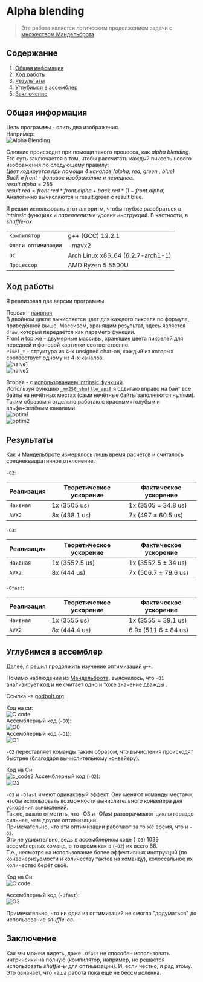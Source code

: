 # Alpha blending
> Эта работа является логическим продолжением задачи с [множеством Мандельброта](https://github.com/ThreadJava800/Mandelbrot)

## Содержание
1. [Общая инфомация](#general)
2. [Ход работы](#progress)
3. [Результаты](#compare)
4. [Углубимся в ассемблер](#assemble)
5. [Заключение](#conclusion)

## Общая информация <a name="general"></a>
Цель программы - слить два изображения. \
Например:\
![Alpha Blending](https://github.com/ThreadJava800/AlphaBlending/blob/main/readmepics/result.png)

Слияние происходит при помощи такого процесса, как <em>alpha blending</em>.\
Его суть заключается в том, чтобы рассчитать каждый пиксель нового изображения по следующему правилу:\
*Цвет кодируется при помощи 4 каналов (alpha, red, green , blue)*\
*Back и front - фоновое изображение и переднее.*\
$result.alpha = 255$\
$result.red = front.red * front.alpha + back.red * (1 - front.alpha)$\
Аналогично вычисляются и result.green с result.blue.


Я решил использовать этот алгоритм, чтобы глубже разобраться в <em>intrinsic</em> функциях и <em>пареллелизме уровня инструкций</em>. В частности, в <em>shuffle-ах</em>. 


|  |  |
| --- | --- |
| `Компилятор` | g++ (GCC) 12.2.1 |
| `Флаги оптимизации` | -mavx2
| `ОС` | Arch Linux x86_64 (6.2.7-arch1-1)|
| `Процессор` | AMD Ryzen 5 5500U

## Ход работы <a name="progress"></a>

Я реализовал две версии программы.

Первая - [наивная](https://github.com/ThreadJava800/AlphaBlending/blob/main/naive.cpp)\
В двойном цикле вычисляется цвет для каждого пикселя по формуле, приведённой выше. Массивом, хранящим результат, здесь является `draw`, который передаётся как параметр функции.\
Front и top же - двумерные массивы, хранящие цвета пикселей для передней и фоновой картинки соответственно.\
`Pixel_t` - структура из 4-х unsigned char-ов, каждый из которых соотвествует одному из 4-х каналов.\
![naive1](https://github.com/ThreadJava800/AlphaBlending/blob/main/readmepics/naive1.png)\
![naive2](https://github.com/ThreadJava800/AlphaBlending/blob/main/readmepics/naive2.png)

Вторая - с [использованием intrinsic функций](https://github.com/ThreadJava800/AlphaBlending/blob/main/optim1.cpp).\
Используя функцию [`_mm256_shuffle_epi8`](https://www.laruence.com/sse/#text=_mm256_shuffle_epi8&expand=5156) я сдвигаю вправо на байт все байты на нечётных местах (сами нечётные байты заполняются нулями). Таким образом я отдельно работаю с красным+голубым и альфа+зелёным каналами.\
![optim1](https://github.com/ThreadJava800/AlphaBlending/blob/main/readmepics/optim1.png)\
![optim2](https://github.com/ThreadJava800/AlphaBlending/blob/main/readmepics/optim2.png)

## Результаты <a name="compare"></a>

Как и [Мандельброте](https://github.com/ThreadJava800/Mandelbrot) измерялось лишь время расчётов и считалось среднеквадратичное отклонение.

`-O2`:

| Реализация | Теоретическое ускорение | Фактическое ускорение |
| --- | --- | --- |
| `Наивная` | 1x (3505 us) | 1x (3505 ± 34.8 us) |
| `AVX2` | 8x (438.1 us) | 7x (497 ± 60.5 us) |

`-O3`:

| Реализация | Теоретическое ускорение | Фактическое ускорение |
| --- | --- | --- |
| `Наивная` | 1x (3552.5 us) | 1x (3552.5 ± 34 us) |
| `AVX2` | 8x (444 us) | 7x (506.7 ± 79.6 us) |

`-Ofast`:

| Реализация | Теоретическое ускорение | Фактическое ускорение |
| --- | --- | --- |
| `Наивная` | 1x (3555 us) | 1x (3555 ± 39.1 us) |
| `AVX2` | 8x (444.4 us) | 6.9x (511.6 ± 84 us) |

## Углубимся в ассемблер <a name="assemble"></a>
Далее, я решил продолжить изучение оптимизаций `g++`.

Помимо наблюдений из [Мандельброта](https://github.com/ThreadJava800/Mandelbrot), выяснилось, что `-O1` анализирует код и не считает одно и тоже значение дважды .

Ссылка на [godbolt.org](https://godbolt.org/z/eoa9Kc49v).

Код на си:\
![C code](https://github.com/ThreadJava800/AlphaBlending/blob/main/readmepics/c_code.png)\
Ассемблерный код (`-O0`):\
![O0](https://github.com/ThreadJava800/AlphaBlending/blob/main/readmepics/o0.png)\
Ассемблерный код (`-O1`):\
![O1](https://github.com/ThreadJava800/AlphaBlending/blob/main/readmepics/o1.png)

`-O2` переставляет команды таким образом, что вычисления происходят быстрее (благодаря вычислительному конвейеру). 

Код на Си:\
![c_code2](https://github.com/ThreadJava800/AlphaBlending/blob/main/readmepics/c_code2.png)
Ассемблерный код (`-O2`):\
![O2](https://github.com/ThreadJava800/AlphaBlending/blob/main/readmepics/o2.png)

`-O3` и `-Ofast` имеют одинаковый эффект.
Они меняют команды местами, чтобы использовать возможности вычислительного конвейера для ускорения вычислений.\
Также, важно отметить, что -O3 и -Ofast разворачивают циклы гораздо сильнее, чем другие оптимизации.\
Примечательно, что эти оптимизации работают за то же время, что и `-O2`.\
Это не удивительно, ведь в ассемблерном коде (`-O3`) 1039 ассемблерных команд, в то время как в (`-O2`) их всего 88.\
Т.е., несмотря на использование более эффективных инструкций (по конвейеризуемости и количеству тактов на команду), колоссальное их количество берёт своё.

Код на Си:\
![C code](https://github.com/ThreadJava800/AlphaBlending/blob/main/readmepics/c_code3.png)

Ассемблерный код (`-Ofast`):\
![O3](https://github.com/ThreadJava800/AlphaBlending/blob/main/readmepics/o3.png)

Примечательно, что ни одна из оптимизаций не смогла "додуматься" до использование <em>shuffle-ов</em>.

## Заключение <a name="conclusion"></a>
Как мы можем видеть, даже `-Ofast` не способен использовать интринсики на полную (компилятор, например, не решается использовать <em>shuffle-ы</em> для оптимизации). И, если честно, я рад этому. Это означает, что наша работа пока ещё не бессмысленна.